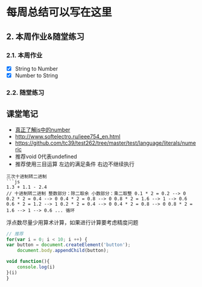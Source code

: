 # 每周总结可以写在这里
## 2. 本周作业&随堂练习
### 2.1. 本周作业
- [x] String to Number
- [x] Number to String

### 2.2. 随堂练习
## 课堂笔记
- [真正了解js中的number](http://jsfiddle.net/pLh8qeor/19/ )
- http://www.softelectro.ru/ieee754_en.html
- https://github.com/tc39/test262/tree/master/test/language/literals/numeric
- 推荐void 0代表undefined
- 推荐使用三目运算 左边的满足条件 右边不继续执行
```
三次十进制转二进制
```js
1.3 + 1.1 - 2.4
// 十进制转二进制 整数部分：除二取余 小数部分：乘二取整 0.1 * 2 = 0.2 --> 0 0.2 * 2 = 0.4 --> 0 0.4 * 2 = 0.8 --> 0 0.8 * 2 = 1.6 --> 1 --> 0.6 0.6 * 2 = 1.2 --> 1 0.2 * 2 = 0.4 --> 0 0.4 * 2 = 0.8 --> 0 0.8 * 2 = 1.6 --> 1 --> 0.6 ... 循环
```
浮点数尽量少用算术计算，如果进行计算要考虑精度问题

```js
// 推荐
for(var i = 0; i < 10; i ++) {
var button = document.createElement('button');
    document.body.appendChild(button);

void function(){
    console.log(i)
}(i)
}


```

```js

```